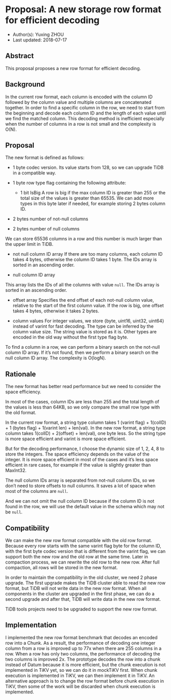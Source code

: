 
# Proposal: A new storage row format for efficient decoding

- Author(s):     Yuxing ZHOU
- Last updated:  2018-07-17

## Abstract

This proposal proposes a new row format for efficient decoding.

## Background

In the current row format, each column is encoded with the column ID followed by the column value and multiple columns are concatenated together. In order to find a specific column in the row, we need to start from the beginning and decode each column ID and the length of each value until we find the matched column. This decoding method is inefficient especially when the number of columns in a row is not small and the complexity is O(N).

## Proposal

The new format is defined as follows:

* 1 byte codec version. Its value starts from 128, so we can upgrade TiDB in a compatible way.

* 1 byte row type flag containing the following attribute:

	- 1 bit IsBig
	A row is big if the max column ID is greater than 255 or the total size of the values is greater than 65535. We can add more types in this byte later if needed, for example storing 2 bytes column ID.


* 2 bytes number of not-null columns

* 2 bytes number of null columns

We can store 65536 columns in a row and this number is much larger than the upper limit in TiDB.

* not null column ID array
If there are too many columns, each column ID takes 4 bytes, otherwise the column ID takes 1 byte. The IDs array is sorted in an ascending order.

* null column ID array

This array lists the IDs of all the columns with value `null`. The IDs array is sorted in an ascending order.

* offset array
Specifies the end offset of each not-null column value, relative to the start of the first column value. If the row is big, one offset takes 4 bytes, otherwise it takes 2 bytes.

* column values
For integer values, we store {byte, uint16, uint32, uint64} instead of varint for fast decoding. The type can be inferred by the column value size.
The string value is stored as it is. Other types are encoded in the old way without the first type flag byte.

To find a column in a row, we can perform a binary search on the not-null column ID array. If it’s not found, then we perform a binary search on the null column ID array. The complexity is O(logN).

## Rationale

The new format has better read performance but we need to consider the space efficiency.

In most of the cases, column IDs are less than 255 and the total length of the values is less than 64KB, so we only compare the small row type with the old format.

In the current row format, a string type column takes 1 (varint flag) + 1(colID) + 1 (bytes flag) + 1(varint len) + len(val). In the new row format, a string type column takes 1(colID) + 2(offset) + len(val), one byte less. So the string type is more space efficient and varint is more space efficient.

But for the decoding performance, I choose the dynamic size of 1, 2, 4, 8 to store the integers. The space efficiency depends on the value of the integer. It is more space efficient in most of the cases and it’s less space efficient in rare cases, for example if the value is slightly greater than MaxInt32.

The null column IDs array is separated from not-null column IDs, so we don’t need to store offsets to null columns. It saves a lot of space when most of the columns are `null`.

And we can not omit the null column ID because if the column ID is not found in the row, we will use the default value in the schema which may not be `null`.


## Compatibility

We can make the new row format compatible with the old row format. Because every row starts with the same varint flag byte for the column ID, with the first byte codec version that is different from the varint flag, we can support both the new row and the old row at the same time. Later in compaction process, we can rewrite the old row to the new row. After full compaction, all rows will be stored in the new format.

In order to maintain the compatibility in the old cluster, we need 2 phase upgrade. The first upgrade makes the TiDB cluster able to read the new row format, but TiDB will not write data in the new row format. When all components in the cluster are upgraded in the first phase, we can do a second upgrade and after that, TiDB will write data in the new row format.

TiDB tools projects need to be upgraded to support the new row format.

## Implementation

I implemented the new row format benchmark that decodes an encoded row into a Chunk. As a result, the performance of decoding one integer column from a row is improved up to 77x when there are 255 columns in a row. When a row has only two columns, the performance of decoding the two columns is improved 2x.
The prototype decodes the row into a chunk instead of Datum because it is more efficient, but the chunk execution is not implemented in TiKV yet, so we can do it in mockTiKV first. When chunk execution is implemented in TiKV, we can then implement it in TiKV. An alternative approach is to change the row format before chunk execution in TiKV, then some of the work will be discarded when chunk execution is implemented.



